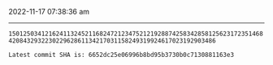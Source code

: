 2022-11-17 07:38:36 am

---

`1501250341216241132452116824721234752121928874258342858125623172351468420843293223022962861134217031158249319924617023192903486`

`Latest commit SHA is: 6652dc25e06996b8bd95b3730b0c7130881163e3 `
